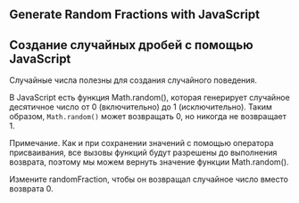 ## Generate Random Fractions with JavaScript

## Создание случайных дробей с помощью JavaScript

Случайные числа полезны для создания случайного поведения.

В JavaScript есть функция Math.random(), которая генерирует случайное десятичное число от 0 (включительно) до 1 (исключительно). Таким образом, `Math.random()` может возвращать 0, но никогда не возвращает 1.

Примечание. Как и при сохранении значений с помощью оператора присваивания, все вызовы функций будут разрешены до выполнения возврата, поэтому мы можем вернуть значение функции Math.random().

Измените randomFraction, чтобы он возвращал случайное число вместо возврата 0.


